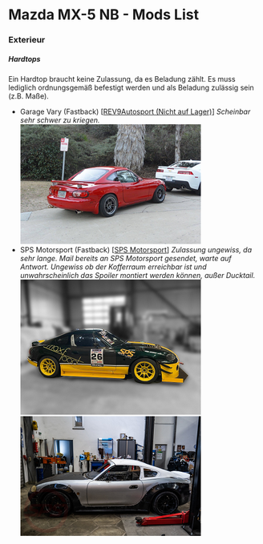 # Mazda MX-5 NB - Mods List

### Exterieur

##### Hardtops

Ein Hardtop braucht keine Zulassung, da es Beladung zählt. Es muss lediglich ordnungsgemäß befestigt werden und als Beladung zulässig sein (z.B. Maße).

* Garage Vary (Fastback) [[REV9Autosport (Nicht auf Lager)](https://rev9autosport.com/nb/garage-vary-nb-hardtop-fastback.htmlhttps:/)]
  *Scheinbar sehr schwer zu kriegen.*
  ![Bild 1 (von NENGUN)](./assets/garage_vary_hardtop.png)
* SPS Motorsport (Fastback) [[SPS Motorsport](https://sps-motorsportshop.com/teileshop/performance-teileshop/mazda-mx-5-nb-1999-2000/exterieur/dach/3158/fastback-hardtop-mx-5-nb/nbfl)]
  *Zulassung ungewiss, da sehr lange. Mail bereits an SPS Motorsport gesendet, warte auf Antwort. Ungewiss ob der Kofferraum erreichbar ist und unwahrscheinlich das Spoiler montiert werden können, außer Ducktail.*
  ![Bild 1 (von SPS Motorsport)](./assets/sps-motorsport-hardtop-1.png) ![Bild 2 (von SPS Motorsport)](./assets/sps-motorsport-hardtop-2.png)
